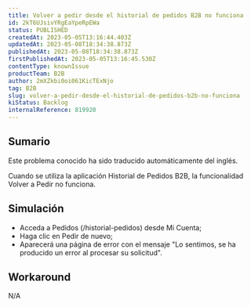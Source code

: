 ```yaml
---
title: Volver a pedir desde el historial de pedidos B2B no funciona
id: 2kT6UJsivYRgEaYpeRpEWa
status: PUBLISHED
createdAt: 2023-05-05T13:16:44.403Z
updatedAt: 2023-05-08T18:34:38.873Z
publishedAt: 2023-05-08T18:34:38.873Z
firstPublishedAt: 2023-05-05T13:16:45.530Z
contentType: knownIssue
productTeam: B2B
author: 2mXZkbi0oi061KicTExNjo
tag: B2B
slug: volver-a-pedir-desde-el-historial-de-pedidos-b2b-no-funciona
kiStatus: Backlog
internalReference: 819920
---
```


## Sumario

<div class="alert alert-info">
  <p>Este problema conocido ha sido traducido automáticamente del inglés.</p>
</div>


Cuando se utiliza la aplicación Historial de Pedidos B2B, la funcionalidad Volver a Pedir no funciona.


##

## Simulación



- Acceda a Pedidos (/historial-pedidos) desde Mi Cuenta;
- Haga clic en Pedir de nuevo;
- Aparecerá una página de error con el mensaje "Lo sentimos, se ha producido un error al procesar su solicitud".



## Workaround


N/A




